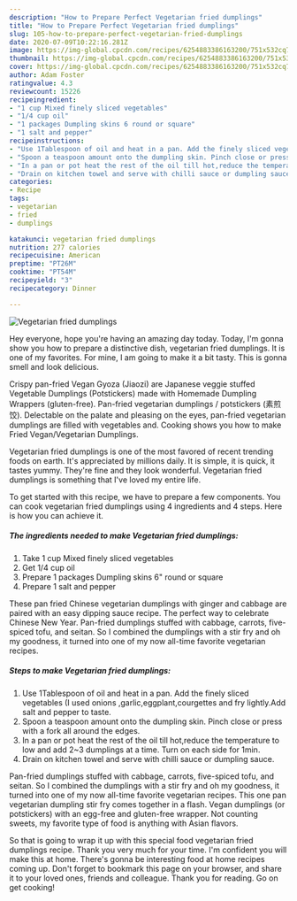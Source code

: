 ```yaml
---
description: "How to Prepare Perfect Vegetarian fried dumplings"
title: "How to Prepare Perfect Vegetarian fried dumplings"
slug: 105-how-to-prepare-perfect-vegetarian-fried-dumplings
date: 2020-07-09T10:22:16.281Z
image: https://img-global.cpcdn.com/recipes/6254883386163200/751x532cq70/vegetarian-fried-dumplings-recipe-main-photo.jpg
thumbnail: https://img-global.cpcdn.com/recipes/6254883386163200/751x532cq70/vegetarian-fried-dumplings-recipe-main-photo.jpg
cover: https://img-global.cpcdn.com/recipes/6254883386163200/751x532cq70/vegetarian-fried-dumplings-recipe-main-photo.jpg
author: Adam Foster
ratingvalue: 4.3
reviewcount: 15226
recipeingredient:
- "1 cup Mixed finely sliced vegetables"
- "1/4 cup oil"
- "1 packages Dumpling skins 6 round or square"
- "1 salt and pepper"
recipeinstructions:
- "Use 1Tablespoon of oil and heat in a pan. Add the finely sliced vegetables (I used onions ,garlic,eggplant,courgettes and fry lightly.Add salt and pepper to taste."
- "Spoon a teaspoon amount onto the dumpling skin. Pinch close or press with a fork all around the edges."
- "In a pan or pot heat the rest of the oil till hot,reduce the temperature to low and add 2~3 dumplings at a time. Turn on each side for 1min."
- "Drain on kitchen towel and serve with chilli sauce or dumpling sauce."
categories:
- Recipe
tags:
- vegetarian
- fried
- dumplings

katakunci: vegetarian fried dumplings 
nutrition: 277 calories
recipecuisine: American
preptime: "PT26M"
cooktime: "PT54M"
recipeyield: "3"
recipecategory: Dinner

---
```



![Vegetarian fried dumplings](https://img-global.cpcdn.com/recipes/6254883386163200/751x532cq70/vegetarian-fried-dumplings-recipe-main-photo.jpg)

Hey everyone, hope you're having an amazing day today. Today, I'm gonna show you how to prepare a distinctive dish, vegetarian fried dumplings. It is one of my favorites. For mine, I am going to make it a bit tasty. This is gonna smell and look delicious.

Crispy pan-fried Vegan Gyoza (Jiaozi) are Japanese veggie stuffed Vegetable Dumplings (Potstickers) made with Homemade Dumpling Wrappers (gluten-free). Pan-fried vegetarian dumplings / potstickers (素煎饺). Delectable on the palate and pleasing on the eyes, pan-fried vegetarian dumplings are filled with vegetables and. Cooking shows you how to make Fried Vegan/Vegetarian Dumplings.

Vegetarian fried dumplings is one of the most favored of recent trending foods on earth. It's appreciated by millions daily. It is simple, it is quick, it tastes yummy. They're fine and they look wonderful. Vegetarian fried dumplings is something that I've loved my entire life.


To get started with this recipe, we have to prepare a few components. You can cook vegetarian fried dumplings using 4 ingredients and 4 steps. Here is how you can achieve it.

<!--inarticleads1-->

##### The ingredients needed to make Vegetarian fried dumplings:

1. Take 1 cup Mixed finely sliced vegetables
1. Get 1/4 cup oil
1. Prepare 1 packages Dumpling skins 6&#34; round or square
1. Prepare 1 salt and pepper


These pan fried Chinese vegetarian dumplings with ginger and cabbage are paired with an easy dipping sauce recipe. The perfect way to celebrate Chinese New Year. Pan-fried dumplings stuffed with cabbage, carrots, five-spiced tofu, and seitan. So I combined the dumplings with a stir fry and oh my goodness, it turned into one of my now all-time favorite vegetarian recipes. 

<!--inarticleads2-->

##### Steps to make Vegetarian fried dumplings:

1. Use 1Tablespoon of oil and heat in a pan. Add the finely sliced vegetables (I used onions ,garlic,eggplant,courgettes and fry lightly.Add salt and pepper to taste.
1. Spoon a teaspoon amount onto the dumpling skin. Pinch close or press with a fork all around the edges.
1. In a pan or pot heat the rest of the oil till hot,reduce the temperature to low and add 2~3 dumplings at a time. Turn on each side for 1min.
1. Drain on kitchen towel and serve with chilli sauce or dumpling sauce.


Pan-fried dumplings stuffed with cabbage, carrots, five-spiced tofu, and seitan. So I combined the dumplings with a stir fry and oh my goodness, it turned into one of my now all-time favorite vegetarian recipes. This one pan vegetarian dumpling stir fry comes together in a flash. Vegan dumplings (or potstickers) with an egg-free and gluten-free wrapper. Not counting sweets, my favorite type of food is anything with Asian flavors. 

So that is going to wrap it up with this special food vegetarian fried dumplings recipe. Thank you very much for your time. I'm confident you will make this at home. There's gonna be interesting food at home recipes coming up. Don't forget to bookmark this page on your browser, and share it to your loved ones, friends and colleague. Thank you for reading. Go on get cooking!
